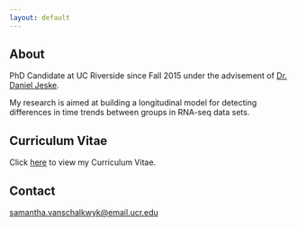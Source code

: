 ```yaml
---
layout: default
---
```


## About

PhD Candidate at UC Riverside since Fall 2015 under the advisement of [Dr. Daniel Jeske](https://www.danielrjeske.com).

My research is aimed at building a longitudinal model for detecting differences in time trends between groups in RNA-seq data sets.

## Curriculum Vitae

Click [here](../Curriculum_Vitae.pdf) to view my Curriculum Vitae.

## Contact

samantha.vanschalkwyk@email.ucr.edu

